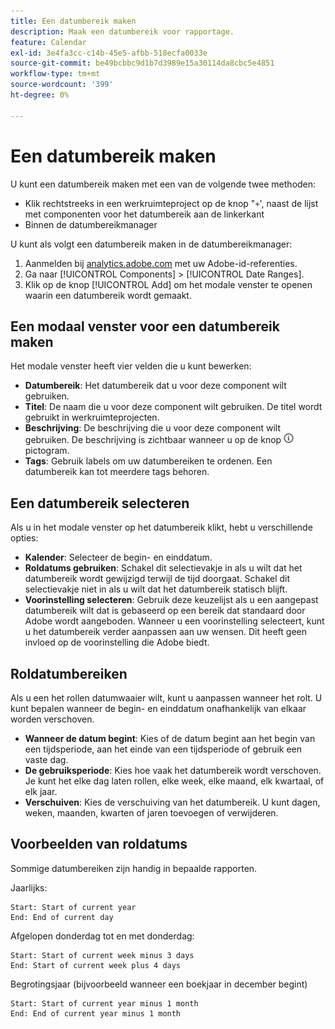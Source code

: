 ```yaml
---
title: Een datumbereik maken
description: Maak een datumbereik voor rapportage.
feature: Calendar
exl-id: 3e4fa3cc-c14b-45e5-afbb-518ecfa0033e
source-git-commit: be49bcbbc9d1b7d3989e15a30114da8cbc5e4851
workflow-type: tm+mt
source-wordcount: '399'
ht-degree: 0%

---
```


# Een datumbereik maken

U kunt een datumbereik maken met een van de volgende twee methoden:

* Klik rechtstreeks in een werkruimteproject op de knop &quot;`+`&#39;, naast de lijst met componenten voor het datumbereik aan de linkerkant
* Binnen de datumbereikmanager

U kunt als volgt een datumbereik maken in de datumbereikmanager:

1. Aanmelden bij [analytics.adobe.com](https://analytics.adobe.com) met uw Adobe-id-referenties.
1. Ga naar [!UICONTROL Components] > [!UICONTROL Date Ranges].
1. Klik op de knop [!UICONTROL Add] om het modale venster te openen waarin een datumbereik wordt gemaakt.

## Een modaal venster voor een datumbereik maken

Het modale venster heeft vier velden die u kunt bewerken:

* **Datumbereik**: Het datumbereik dat u voor deze component wilt gebruiken.
* **Titel**: De naam die u voor deze component wilt gebruiken. De titel wordt gebruikt in werkruimteprojecten.
* **Beschrijving**: De beschrijving die u voor deze component wilt gebruiken. De beschrijving is zichtbaar wanneer u op de knop ![i](../assets/i.png) pictogram.
* **Tags**: Gebruik labels om uw datumbereiken te ordenen. Een datumbereik kan tot meerdere tags behoren.

## Een datumbereik selecteren

Als u in het modale venster op het datumbereik klikt, hebt u verschillende opties:

* **Kalender**: Selecteer de begin- en einddatum.
* **Roldatums gebruiken**: Schakel dit selectievakje in als u wilt dat het datumbereik wordt gewijzigd terwijl de tijd doorgaat. Schakel dit selectievakje niet in als u wilt dat het datumbereik statisch blijft.
* **Voorinstelling selecteren**: Gebruik deze keuzelijst als u een aangepast datumbereik wilt dat is gebaseerd op een bereik dat standaard door Adobe wordt aangeboden. Wanneer u een voorinstelling selecteert, kunt u het datumbereik verder aanpassen aan uw wensen. Dit heeft geen invloed op de voorinstelling die Adobe biedt.

## Roldatumbereiken

Als u een het rollen datumwaaier wilt, kunt u aanpassen wanneer het rolt. U kunt bepalen wanneer de begin- en einddatum onafhankelijk van elkaar worden verschoven.

* **Wanneer de datum begint**: Kies of de datum begint aan het begin van een tijdsperiode, aan het einde van een tijdsperiode of gebruik een vaste dag.
* **De gebruiksperiode**: Kies hoe vaak het datumbereik wordt verschoven. Je kunt het elke dag laten rollen, elke week, elke maand, elk kwartaal, of elk jaar.
* **Verschuiven**: Kies de verschuiving van het datumbereik. U kunt dagen, weken, maanden, kwarten of jaren toevoegen of verwijderen.

## Voorbeelden van roldatums

Sommige datumbereiken zijn handig in bepaalde rapporten.

Jaarlijks:

```text
Start: Start of current year
End: End of current day
```

Afgelopen donderdag tot en met donderdag:

```text
Start: Start of current week minus 3 days
End: Start of current week plus 4 days
```

Begrotingsjaar (bijvoorbeeld wanneer een boekjaar in december begint)

```text
Start: Start of current year minus 1 month
End: End of current year minus 1 month
```
